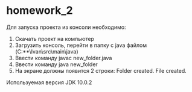 # homework_2
Для запуска проекта из консоли необходимо:
1. Скачать проект на компьютер
2. Загрузить консоль, перейти в папку с java файлом (C:\**\Ivan\src\main\java)
3. Ввести команду javac new_folder.java
4. Ввести команду java new_folder
5. На экране должны появится 2 строки: 
    Folder created.
    File created.
    
Используемая версия JDK 10.0.2    
    
